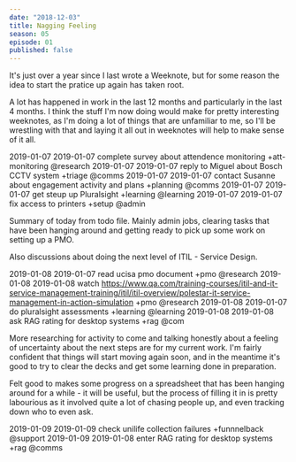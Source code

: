 ```yaml
---
date: "2018-12-03"
title: Nagging Feeling
season: 05
episode: 01
published: false
---
```


It's just over a year since I last wrote a Weeknote, but for some reason the idea to start the pratice up again has taken root.

A lot has happened in work in the last 12 months and particularly in the last 4 months. I think the stuff I'm now doing would make for pretty interesting weeknotes, as I'm doing a lot of things that are unfamiliar to me, so I'll be wrestling with that and laying it all out in weeknotes will help to make sense of it all.

2019-01-07 2019-01-07 complete survey about attendence monitoring +att-monitoring @research
2019-01-07 2019-01-07 reply to Miguel about Bosch CCTV system +triage @comms
2019-01-07 2019-01-07 contact Susanne about engagement activity and plans +planning @comms
2019-01-07 2019-01-07 get steup up Pluralsight +learning @learning
2019-01-07 2019-01-07 fix access to printers +setup @admin

Summary of today from todo file. Mainly admin jobs, clearing tasks that have been hanging around and getting ready to pick up some work on setting up a PMO. 

Also discussions about doing the next level of ITIL - Service Design.



2019-01-08 2019-01-07 read ucisa pmo document +pmo @research
2019-01-08 2019-01-08 watch https://www.qa.com/training-courses/itil-and-it-service-management-training/itil/itil-overview/polestar-it-service-management-in-action-simulation +pmo @research
2019-01-08 2019-01-07 do pluralsight assessments +learning @learning
2019-01-08 2019-01-08 ask RAG rating for desktop systems +rag @com

More researching for activity to come and talking honestly about a feeling of uncertainty about the next steps are for my current work. I'm fairly confident that things will start moving again soon, and in the meantime it's good to try to clear the decks and get some learning done in preparation.

Felt good to makes some progress on a spreadsheet that has been hanging around for a while - it will be useful, but the process of filling it in is pretty labourious as it involved quite a lot of chasing people up, and even tracking down who to even ask.

2019-01-09 2019-01-09 check unilife collection failures +funnnelback @support
2019-01-09 2019-01-08 enter RAG rating for desktop systems +rag @comms

